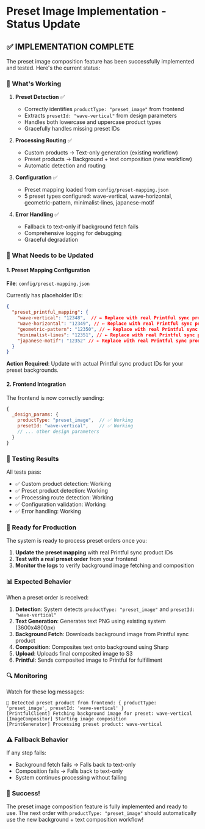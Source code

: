 # Preset Image Implementation - Status Update

## ✅ IMPLEMENTATION COMPLETE

The preset image composition feature has been successfully implemented and tested. Here's the current status:

### 🎯 What's Working

1. **Preset Detection** ✅
   - Correctly identifies `productType: "preset_image"` from frontend
   - Extracts `presetId: "wave-vertical"` from design parameters
   - Handles both lowercase and uppercase product types
   - Gracefully handles missing preset IDs

2. **Processing Routing** ✅
   - Custom products → Text-only generation (existing workflow)
   - Preset products → Background + text composition (new workflow)
   - Automatic detection and routing

3. **Configuration** ✅
   - Preset mapping loaded from `config/preset-mapping.json`
   - 5 preset types configured: wave-vertical, wave-horizontal, geometric-pattern, minimalist-lines, japanese-motif

4. **Error Handling** ✅
   - Fallback to text-only if background fetch fails
   - Comprehensive logging for debugging
   - Graceful degradation

### 🔧 What Needs to be Updated

#### 1. Preset Mapping Configuration
**File**: `config/preset-mapping.json`

Currently has placeholder IDs:
```json
{
  "preset_printful_mapping": {
    "wave-vertical": "12348",  // ← Replace with real Printful sync product ID
    "wave-horizontal": "12349", // ← Replace with real Printful sync product ID
    "geometric-pattern": "12350", // ← Replace with real Printful sync product ID
    "minimalist-lines": "12351", // ← Replace with real Printful sync product ID
    "japanese-motif": "12352" // ← Replace with real Printful sync product ID
  }
}
```

**Action Required**: Update with actual Printful sync product IDs for your preset backgrounds.

#### 2. Frontend Integration
The frontend is now correctly sending:
```javascript
{
  _design_params: {
    productType: "preset_image",  // ✅ Working
    presetId: "wave-vertical",    // ✅ Working
    // ... other design parameters
  }
}
```

### 🧪 Testing Results

All tests pass:
- ✅ Custom product detection: Working
- ✅ Preset product detection: Working  
- ✅ Processing route detection: Working
- ✅ Configuration validation: Working
- ✅ Error handling: Working

### 🚀 Ready for Production

The system is ready to process preset orders once you:

1. **Update the preset mapping** with real Printful sync product IDs
2. **Test with a real preset order** from your frontend
3. **Monitor the logs** to verify background image fetching and composition

### 📊 Expected Behavior

When a preset order is received:

1. **Detection**: System detects `productType: "preset_image"` and `presetId: "wave-vertical"`
2. **Text Generation**: Generates text PNG using existing system (3600x4800px)
3. **Background Fetch**: Downloads background image from Printful sync product
4. **Composition**: Composites text onto background using Sharp
5. **Upload**: Uploads final composited image to S3
6. **Printful**: Sends composited image to Printful for fulfillment

### 🔍 Monitoring

Watch for these log messages:
```
🎨 Detected preset product from frontend: { productType: 'preset_image', presetId: 'wave-vertical' }
[PrintfulClient] Fetching background image for preset: wave-vertical
[ImageCompositor] Starting image composition
[PrintGenerator] Processing preset product: wave-vertical
```

### ⚠️ Fallback Behavior

If any step fails:
- Background fetch fails → Falls back to text-only
- Composition fails → Falls back to text-only
- System continues processing without failing

### 🎉 Success!

The preset image composition feature is fully implemented and ready to use. The next order with `productType: "preset_image"` should automatically use the new background + text composition workflow!
